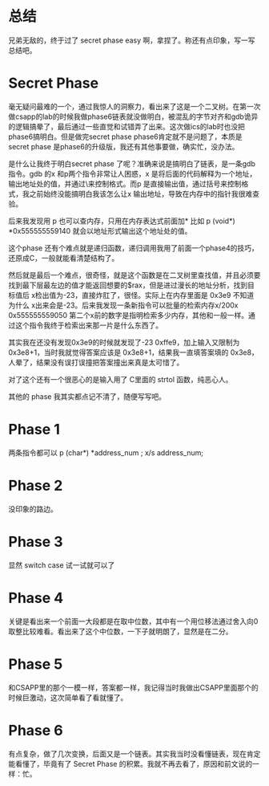 # 总结

兄弟无敌的，终于过了 secret phase
easy 啊，拿捏了。称还有点印象，写一写总结吧。

# Secret Phase

毫无疑问最难的一个，通过我惊人的洞察力，看出来了这是一个二叉树。在第一次做csapp的lab的时候我做phase6链表就没做明白，被混乱的字节对齐和gdb诡异的逻辑搞晕了，最后通过一些直觉和试错弄了出来。这次做ics的lab时也没把phase6搞明白。但是做完secret phase phase6肯定就不是问题了，本质是secret phase 是phase6的升级版，我还有其他事要做，确实忙，没办法。

是什么让我终于明白secret phase 了呢？准确来说是搞明白了链表，是一条gdb 指令。gdb 的x 和p两个指令非常让人困惑，x 是将后面的代码解释为一个地址，输出地址处的值，并通过\来控制格式。而p 是直接输出值，通过括号来控制格式，我之前始终没能搞明白我该怎么让x 输出地址，导致在内存中的指针我很难查验。

后来我发现用 p 也可以查内存，只用在内存表达式前面加* 比如 p (void*) *0x555555559140 就会以地址形式输出这个地址处的值。

这个phase 还有个难点就是递归函数，递归调用我用了前面一个phase4的技巧，还原成C，一般就能看清楚结构了。

然后就是最后一个难点，很奇怪，就是这个函数是在二叉树里查找值，并且必须要找到最下层最左边的值才能返回想要的$rax，但是进过漫长的地址分析，找到目标值后 x检出值为-23，直接炸肛了，很怪。实际上在内存里面是 0x3e9 不知道为什么 x出来会是-23。后来我发现一条新指令可以批量的检索内存x/200x 0x555555559050 第二个x前的数字是指明检索多少内存，其他和一般一样。通过这个指令我终于检索出来那一片是什么东西了。

其实我在还没有发现0x3e9的时候就发现了-23 0xffe9，加上输入又限制为 0x3e8+1，当时我就觉得答案应该是 0x3e8+1，结果我一直填答案填的 0x3e8，人晕了，结果没有误打误撞把答案撞出来真是太可惜了。

对了这个还有一个很恶心的是输入用了 C里面的 strtol 函数，纯恶心人。

其他的 phase 我其实都点记不清了，随便写写吧。

# Phase 1

两条指令都可以 p (char*) *address_num ; x/s address_num;

# Phase 2

没印象的路边。

# Phase 3

显然 switch case 试一试就可以了

# Phase 4

关键是看出来一个前面一大段都是在取中位数，其中有一个用位移法通过舍入向0取整比较难看。看出来了这个中位数，一下子就明朗了，显然是在二分。

# Phase 5

和CSAPP里的那个一模一样，答案都一样，我记得当时我做出CSAPP里面那个的时候巨激动，这次简单看了看就懂了。

# Phase 6

有点复杂，做了几次变换，后面又是一个链表。其实我当时没看懂链表，现在肯定能看懂了，毕竟有了 Secret Phase 的积累。我就不再去看了，原因和前文说的一样：忙。